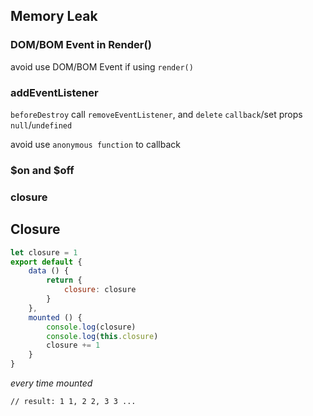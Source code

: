 ## Memory Leak

### DOM/BOM Event in Render()

avoid use DOM/BOM Event if using `render()`

### addEventListener

`beforeDestroy` call `removeEventListener`, and `delete` `callback`/set props `null`/`undefined`

avoid use `anonymous function` to callback

### $on and $off

### closure

## Closure

```vue.js
let closure = 1
export default {
    data () {
        return {
            closure: closure
        }
    },
    mounted () {
        console.log(closure)
        console.log(this.closure)
        closure += 1
    }
}
```

*every time mounted*

```
// result: 1 1, 2 2, 3 3 ...
```
